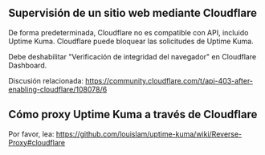 ## Supervisión de un sitio web mediante Cloudflare

De forma predeterminada, Cloudflare no es compatible con API, incluido Uptime Kuma. Cloudflare puede bloquear las solicitudes de Uptime Kuma.

Debe deshabilitar "Verificación de integridad del navegador" en Cloudflare Dashboard.

Discusión relacionada: https://community.cloudflare.com/t/api-403-after-enabling-cloudflare/108078/6

## Cómo proxy Uptime Kuma a través de Cloudflare

Por favor, lea:
https://github.com/louislam/uptime-kuma/wiki/Reverse-Proxy#cloudflare
